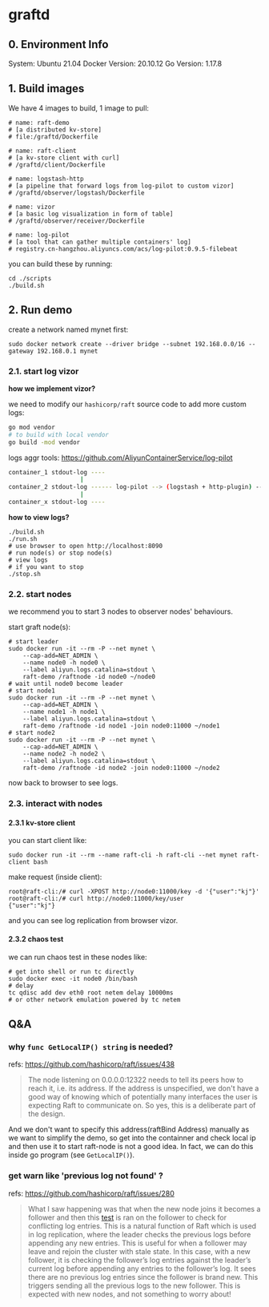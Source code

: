 # graftd

## 0. Environment Info
System: Ubuntu 21.04
Docker Version: 20.10.12
Go Version: 1.17.8

## 1. Build images

We have 4 images to build, 1 image to pull:
```shell
# name: raft-demo 
# [a distributed kv-store]
# file:/graftd/Dockerfile 

# name: raft-client 
# [a kv-store client with curl]
# /graftd/client/Dockerfile

# name: logstash-http 
# [a pipeline that forward logs from log-pilot to custom vizor]
# /graftd/observer/logstash/Dockerfile

# name: vizor
# [a basic log visualization in form of table]
# /graftd/observer/receiver/Dockerfile

# name: log-pilot
# [a tool that can gather multiple containers' log]
# registry.cn-hangzhou.aliyuncs.com/acs/log-pilot:0.9.5-filebeat
```

you can build these by running:

```shell
cd ./scripts
./build.sh
```

## 2. Run demo

create a network named mynet first:

```shell
sudo docker network create --driver bridge --subnet 192.168.0.0/16 --gateway 192.168.0.1 mynet
```

### 2.1. start log vizor

**how we implement vizor?**

we need to modify our `hashicorp/raft` source code to add more custom logs:

```bash
go mod vendor
# to build with local vendor 
go build -mod vendor
```

logs aggr tools: https://github.com/AliyunContainerService/log-pilot

```bash
container_1 stdout-log ----
                    |
container_2 stdout-log ------ log-pilot --> (logstash + http-plugin) --> vizor as consumer
                    |
container_x stdout-log ----
```

**how to view logs?**

```shell
./build.sh
./run.sh
# use browser to open http://localhost:8090
# run node(s) or stop node(s)
# view logs
# if you want to stop
./stop.sh
```

### 2.2. start nodes

we recommend you to start 3 nodes to observer nodes' behaviours.

start graft node(s):
```shell
# start leader
sudo docker run -it --rm -P --net mynet \
    --cap-add=NET_ADMIN \ 
    --name node0 -h node0 \
    --label aliyun.logs.catalina=stdout \
    raft-demo /raftnode -id node0 ~/node0
# wait until node0 become leader
# start node1
sudo docker run -it --rm -P --net mynet \
    --cap-add=NET_ADMIN \
    --name node1 -h node1 \
    --label aliyun.logs.catalina=stdout \
    raft-demo /raftnode -id node1 -join node0:11000 ~/node1 
# start node2
sudo docker run -it --rm -P --net mynet \
    --cap-add=NET_ADMIN \
    --name node2 -h node2 \
    --label aliyun.logs.catalina=stdout \
    raft-demo /raftnode -id node2 -join node0:11000 ~/node2 
```

now back to browser to see logs.

### 2.3. interact with nodes

#### 2.3.1 kv-store client

you can start client like:
```shell
sudo docker run -it --rm --name raft-cli -h raft-cli --net mynet raft-client bash
```

make request (inside client):
```
root@raft-cli:/# curl -XPOST http://node0:11000/key -d '{"user":"kj"}'
root@raft-cli:/# curl http://node0:11000/key/user                     
{"user":"kj"}
```

and you can see log replication from browser vizor.

#### 2.3.2 chaos test

we can run chaos test in these nodes like:

```shell
# get into shell or run tc directly
sudo docker exec -it node0 /bin/bash
# delay
tc qdisc add dev eth0 root netem delay 10000ms
# or other network emulation powered by tc netem
```

## Q&A

### why `func GetLocalIP() string` is needed?

refs: https://github.com/hashicorp/raft/issues/438

> The node listening on 0.0.0.0:12322 needs to tell its peers how to reach it, i.e. its address. If the address is unspecified, we don't have a good way of knowing which of potentially many interfaces the user is expecting Raft to communicate on. So yes, this is a deliberate part of the design.

And we don't want to specify this address(raftBind Address) manually as we want to simplify the demo, so get into the containner and check local ip and then use it to start raft-node is not a good idea. In fact, we can do this inside go program (see `GetLocalIP()`).

### get warn like 'previous log not found' ?

refs: https://github.com/hashicorp/raft/issues/280

> What I saw happening was that when the new node joins it becomes a follower and then this [test](https://github.com/hashicorp/raft/blob/master/raft.go#L1072-L1075) is ran on the follower to check for conflicting log entries. This is a natural function of Raft which is used in log replication, where the leader checks the previous logs before appending any new entries. This is useful for when a follower may leave and rejoin the cluster with stale state. In this case, with a new follower, it is checking the follower’s log entries against the leader’s current log before appending any entries to the follower’s log. It sees there are no previous log entries since the follower is brand new. This triggers sending all the previous logs to the new follower. This is expected with new nodes, and not something to worry about!

